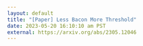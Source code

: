 ```yaml
---
layout: default
title: "[Paper] Less Bacon More Threshold"
date: 2023-05-20 16:10:10 am PST
external: https://arxiv.org/abs/2305.12046
---
```

